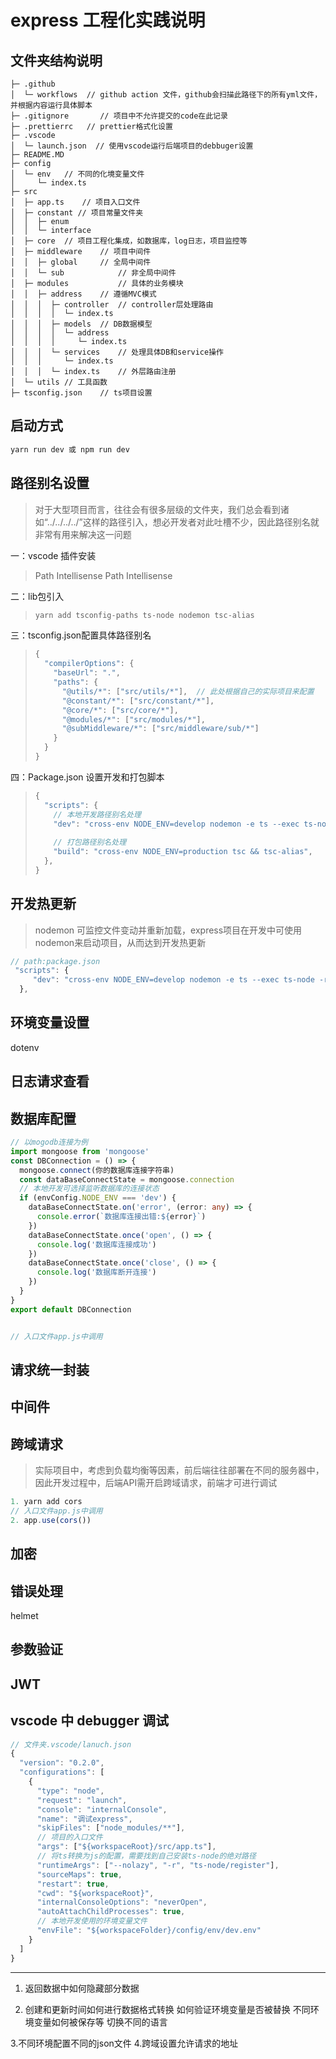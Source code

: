 # express 工程化实践说明

## 文件夹结构说明

```tsx
├─ .github
│  └─ workflows  // github action 文件，github会扫描此路径下的所有yml文件，并根据内容运行具体脚本
├─ .gitignore    	// 项目中不允许提交的code在此记录
├─ .prettierrc   // prettier格式化设置
├─ .vscode
│  └─ launch.json  // 使用vscode运行后端项目的debbuger设置
├─ README.MD
├─ config  
│  └─ env   // 不同的化境变量文件
│     └─ index.ts
├─ src
│  ├─ app.ts	// 项目入口文件
│  ├─ constant // 项目常量文件夹
│  │  ├─ enum
│  │  └─ interface
│  ├─ core	// 项目工程化集成，如数据库，log日志，项目监控等
│  ├─ middleware	// 项目中间件
│  │  ├─ global		// 全局中间件
│  │  └─ sub			// 非全局中间件
│  ├─ modules			// 具体的业务模块
│  │  ├─ address	// 遵循MVC模式				
│  │  │  ├─ controller	// controller层处理路由
│  │  │  │  └─ index.ts
│  │  │  ├─ models	// DB数据模型
│  │  │  │  └─ address
│  │  │  │     └─ index.ts
│  │  │  └─ services	// 处理具体DB和service操作
│  │  │     └─ index.ts
│  │  │  └─ index.ts	// 外层路由注册
│  └─ utils	// 工具函数
├─ tsconfig.json	// ts项目设置

```

## 启动方式
```ts
yarn run dev 或 npm run dev
```



## 路径别名设置
> 对于大型项目而言，往往会有很多层级的文件夹，我们总会看到诸如“../../../../”这样的路径引入，想必开发者对此吐槽不少，因此路径别名就非常有用来解决这一问题

一：vscode 插件安装

> Path Intellisense         Path Intellisense

二：lib包引入

> ```ts
> yarn add tsconfig-paths ts-node nodemon tsc-alias
> ```
三：tsconfig.json配置具体路径别名

> ```ts
> {
>   "compilerOptions": {
>     "baseUrl": ".",
>     "paths": {
>       "@utils/*": ["src/utils/*"],  // 此处根据自己的实际项目来配置
>       "@constant/*": ["src/constant/*"],
>       "@core/*": ["src/core/*"],
>       "@modules/*": ["src/modules/*"],
>       "@subMiddleware/*": ["src/middleware/sub/*"]
>     }
>   }
> }

四：Package.json 设置开发和打包脚本

> ```ts
> {
>   "scripts": {
>     // 本地开发路径别名处理
>     "dev": "cross-env NODE_ENV=develop nodemon -e ts --exec ts-node -r tsconfig-paths/register --files src/app.ts",
>     
>     // 打包路径别名处理
>     "build": "cross-env NODE_ENV=production tsc && tsc-alias",
>   },
> }



## 开发热更新

> nodemon 可监控文件变动并重新加载，express项目在开发中可使用nodemon来启动项目，从而达到开发热更新
```ts
// path:package.json
 "scripts": {
     "dev": "cross-env NODE_ENV=develop nodemon -e ts --exec ts-node -r tsconfig-paths/register --files src/app.ts"
  },

```

## 环境变量设置

dotenv

## 日志请求查看

## 数据库配置
```ts
// 以mogodb连接为例
import mongoose from 'mongoose'
const DBConnection = () => {
  mongoose.connect(你的数据库连接字符串)
  const dataBaseConnectState = mongoose.connection
  // 本地开发可选择监听数据库的连接状态
  if (envConfig.NODE_ENV === 'dev') {
    dataBaseConnectState.on('error', (error: any) => {
      console.error(`数据库连接出错:${error}`)
    })
    dataBaseConnectState.once('open', () => {
      console.log('数据库连接成功')
    })
    dataBaseConnectState.once('close', () => {
      console.log('数据库断开连接')
    })
  }
}
export default DBConnection


// 入口文件app.js中调用

```

## 请求统一封装

## 中间件

## 跨域请求
> 实际项目中，考虑到负载均衡等因素，前后端往往部署在不同的服务器中，因此开发过程中，后端API需开启跨域请求，前端才可进行调试

```ts
1. yarn add cors
// 入口文件app.js中调用
2. app.use(cors())
```
## 加密
## 错误处理
helmet
## 参数验证

## JWT

## vscode 中 debugger 调试
```ts
// 文件夹.vscode/lanuch.json
{
  "version": "0.2.0",
  "configurations": [
    {
      "type": "node",
      "request": "launch",
      "console": "internalConsole",
      "name": "调试express",
      "skipFiles": ["node_modules/**"],
      // 项目的入口文件
      "args": ["${workspaceRoot}/src/app.ts"],
      // 将ts转换为js的配置，需要找到自己安装ts-node的绝对路径
      "runtimeArgs": ["--nolazy", "-r", "ts-node/register"],
      "sourceMaps": true,
      "restart": true,
      "cwd": "${workspaceRoot}",
      "internalConsoleOptions": "neverOpen",
      "autoAttachChildProcesses": true,
      // 本地开发使用的环境变量文件
      "envFile": "${workspaceFolder}/config/env/dev.env"
    }
  ]
}

```



---------------------
1. 返回数据中如何隐藏部分数据

   

2. 创建和更新时间如何进行数据格式转换
   如何验证环境变量是否被替换
   不同环境变量如何被保存等
   切换不同的语言

3.不同环境配置不同的json文件
4.跨域设置允许请求的地址
